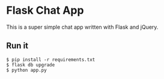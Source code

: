 # Flask Chat App

This is a super simple chat app written with Flask and jQuery.

## Run it

```
$ pip install -r requirements.txt
$ flask db upgrade
$ python app.py
```

